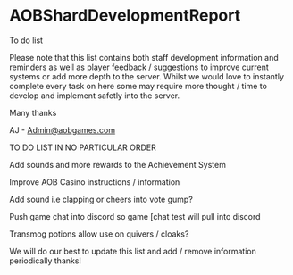 # AOBShardDevelopmentReport
To do list

Please note that this list contains both staff development information and reminders as well as player feedback / suggestions to improve current systems or add more depth to the server. Whilst we would love to instantly complete every task on here some may require more thought / time to develop and implement safetly into the server.

Many thanks

AJ - Admin@aobgames.com

TO DO LIST IN NO PARTICULAR ORDER

Add sounds and more rewards to the Achievement System

Improve AOB Casino instructions / information

Add sound i.e clapping or cheers into vote gump?

Push game chat into discord so game [chat test will pull into discord

Transmog potions allow use on quivers / cloaks?

We will do our best to update this list and add / remove information periodically thanks!
